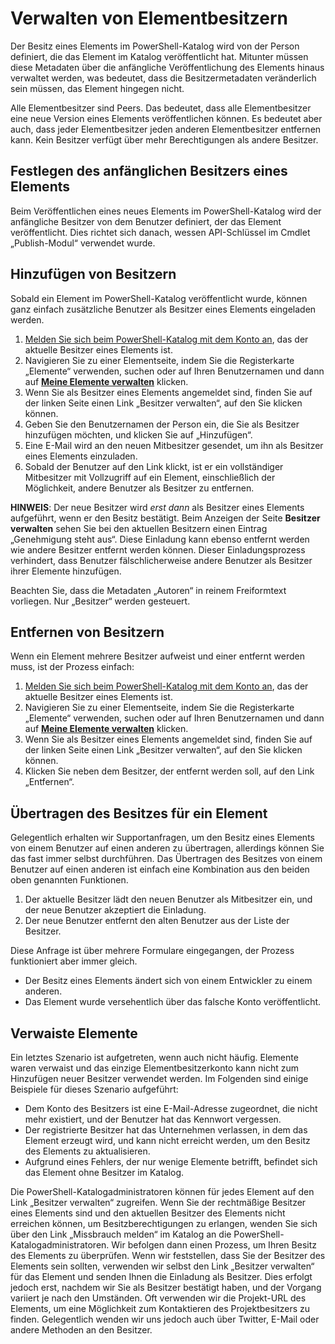 # Verwalten von Elementbesitzern

Der Besitz eines Elements im PowerShell-Katalog wird von der Person definiert, die das Element im Katalog veröffentlicht hat.
Mitunter müssen diese Metadaten über die anfängliche Veröffentlichung des Elements hinaus verwaltet werden, was bedeutet, dass die Besitzermetadaten veränderlich sein müssen, das Element hingegen nicht.

Alle Elementbesitzer sind Peers. Das bedeutet, dass alle Elementbesitzer eine neue Version eines Elements veröffentlichen können. Es bedeutet aber auch, dass jeder Elementbesitzer jeden anderen Elementbesitzer entfernen kann. Kein Besitzer verfügt über mehr Berechtigungen als andere Besitzer.  

## Festlegen des anfänglichen Besitzers eines Elements 

Beim Veröffentlichen eines neues Elements im PowerShell-Katalog wird der anfängliche Besitzer von dem Benutzer definiert, der das Element veröffentlicht. Dies richtet sich danach, wessen API-Schlüssel im Cmdlet „Publish-Modul“ verwendet wurde.

## Hinzufügen von Besitzern

Sobald ein Element im PowerShell-Katalog veröffentlicht wurde, können ganz einfach zusätzliche Benutzer als Besitzer eines Elements eingeladen werden.

1. [Melden Sie sich beim PowerShell-Katalog mit dem Konto an](https://powershellgallery.com/users/account/LogOn), das der aktuelle Besitzer eines Elements ist.
2. Navigieren Sie zu einer Elementseite, indem Sie die Registerkarte „Elemente“ verwenden, suchen oder auf Ihren Benutzernamen und dann auf [**Meine Elemente verwalten**](https://www.powershellgallery.com/account/Packages) klicken.
3. Wenn Sie als Besitzer eines Elements angemeldet sind, finden Sie auf der linken Seite einen Link „Besitzer verwalten“, auf den Sie klicken können.
4. Geben Sie den Benutzernamen der Person ein, die Sie als Besitzer hinzufügen möchten, und klicken Sie auf „Hinzufügen“.
5. Eine E-Mail wird an den neuen Mitbesitzer gesendet, um ihn als Besitzer eines Elements einzuladen.
6. Sobald der Benutzer auf den Link klickt, ist er ein vollständiger Mitbesitzer mit Vollzugriff auf ein Element, einschließlich der Möglichkeit, andere Benutzer als Besitzer zu entfernen.

**HINWEIS**: Der neue Besitzer wird *erst dann* als Besitzer eines Elements aufgeführt, wenn er den Besitz bestätigt.
Beim Anzeigen der Seite **Besitzer verwalten** sehen Sie bei den aktuellen Besitzern einen Eintrag „Genehmigung steht aus“.
Diese Einladung kann ebenso entfernt werden wie andere Besitzer entfernt werden können.
Dieser Einladungsprozess verhindert, dass Benutzer fälschlicherweise andere Benutzer als Besitzer ihrer Elemente hinzufügen.

Beachten Sie, dass die Metadaten „Autoren“ in reinem Freiformtext vorliegen. Nur „Besitzer“ werden gesteuert.


## Entfernen von Besitzern
Wenn ein Element mehrere Besitzer aufweist und einer entfernt werden muss, ist der Prozess einfach:

1. [Melden Sie sich beim PowerShell-Katalog mit dem Konto an](https://powershellgallery.com/users/account/LogOn), das der aktuelle Besitzer eines Elements ist.
2. Navigieren Sie zu einer Elementseite, indem Sie die Registerkarte „Elemente“ verwenden, suchen oder auf Ihren Benutzernamen und dann auf [**Meine Elemente verwalten**](https://www.powershellgallery.com/account/Packages) klicken.
3. Wenn Sie als Besitzer eines Elements angemeldet sind, finden Sie auf der linken Seite einen Link „Besitzer verwalten“, auf den Sie klicken können.
4. Klicken Sie neben dem Besitzer, der entfernt werden soll, auf den Link „Entfernen“.



## Übertragen des Besitzes für ein Element
Gelegentlich erhalten wir Supportanfragen, um den Besitz eines Elements von einem Benutzer auf einen anderen zu übertragen, allerdings können Sie das fast immer selbst durchführen.
Das Übertragen des Besitzes von einem Benutzer auf einen anderen ist einfach eine Kombination aus den beiden oben genannten Funktionen.

1. Der aktuelle Besitzer lädt den neuen Benutzer als Mitbesitzer ein, und der neue Benutzer akzeptiert die Einladung.
2. Der neue Benutzer entfernt den alten Benutzer aus der Liste der Besitzer.

Diese Anfrage ist über mehrere Formulare eingegangen, der Prozess funktioniert aber immer gleich.

* Der Besitz eines Elements ändert sich von einem Entwickler zu einem anderen.
* Das Element wurde versehentlich über das falsche Konto veröffentlicht.


## Verwaiste Elemente
Ein letztes Szenario ist aufgetreten, wenn auch nicht häufig.
Elemente waren verwaist und das einzige Elementbesitzerkonto kann nicht zum Hinzufügen neuer Besitzer verwendet werden.
Im Folgenden sind einige Beispiele für dieses Szenario aufgeführt:

* Dem Konto des Besitzers ist eine E-Mail-Adresse zugeordnet, die nicht mehr existiert, und der Benutzer hat das Kennwort vergessen.
* Der registrierte Besitzer hat das Unternehmen verlassen, in dem das Element erzeugt wird, und kann nicht erreicht werden, um den Besitz des Elements zu aktualisieren.
* Aufgrund eines Fehlers, der nur wenige Elemente betrifft, befindet sich das Element ohne Besitzer im Katalog.

Die PowerShell-Katalogadministratoren können für jedes Element auf den Link „Besitzer verwalten“ zugreifen.
Wenn Sie der rechtmäßige Besitzer eines Elements sind und den aktuellen Besitzer des Elements nicht erreichen können, um Besitzberechtigungen zu erlangen, wenden Sie sich über den Link „Missbrauch melden“ im Katalog an die PowerShell-Katalogadministratoren.
Wir befolgen dann einen Prozess, um Ihren Besitz des Elements zu überprüfen.
Wenn wir feststellen, dass Sie der Besitzer des Elements sein sollten, verwenden wir selbst den Link „Besitzer verwalten“ für das Element und senden Ihnen die Einladung als Besitzer.
Dies erfolgt jedoch erst, nachdem wir Sie als Besitzer bestätigt haben, und der Vorgang variiert je nach den Umständen.
Oft verwenden wir die Projekt-URL des Elements, um eine Möglichkeit zum Kontaktieren des Projektbesitzers zu finden. Gelegentlich wenden wir uns jedoch auch über Twitter, E-Mail oder andere Methoden an den Besitzer.

<!--HONumber=Oct16_HO1-->


